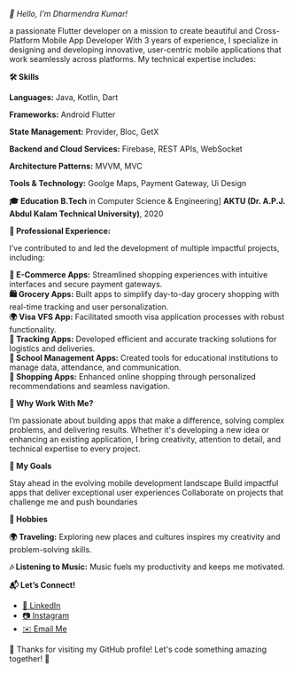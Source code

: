*👋 Hello, I'm Dharmendra Kumar!*

a passionate Flutter developer on a mission to create beautiful and Cross-Platform Mobile App Developer With 3 years of experience, I specialize in designing and developing innovative, user-centric mobile applications that work seamlessly across platforms. My technical expertise includes:

**🛠️ Skills**

**Languages:**  Java, Kotlin, Dart

**Frameworks:**  Android Flutter

**State Management:**  Provider, Bloc, GetX

**Backend and Cloud Services:**  Firebase, REST APIs, WebSocket

**Architecture Patterns:**  MVVM, MVC

**Tools & Technology:**  Goolge Maps, Payment Gateway, Ui Design


**🎓 Education**
**B.Tech** in Computer Science & Engineering]
**AKTU (Dr. A.P.J. Abdul Kalam Technical University)**, 2020

**💼 Professional Experience:**

I’ve contributed to and led the development of multiple impactful projects, including:

**🛒 E-Commerce Apps:**  Streamlined shopping experiences with intuitive interfaces and secure payment gateways.  
**🛍️ Grocery Apps:**  Built apps to simplify day-to-day grocery shopping with real-time tracking and user personalization.  
**🌍 Visa VFS App:**  Facilitated smooth visa application processes with robust functionality.  
**🚚 Tracking Apps:**  Developed efficient and accurate tracking solutions for logistics and deliveries.  
**🏫 School Management Apps:**  Created tools for educational institutions to manage data, attendance, and communication.  
**🛒 Shopping Apps:**  Enhanced online shopping through personalized recommendations and seamless navigation.


**🌟 Why Work With Me?**

I’m passionate about building apps that make a difference, solving complex problems, and delivering results. Whether it's developing a new idea or enhancing an existing application, I bring creativity, attention to detail, and technical expertise to every project.


**🎯 My Goals**

Stay ahead in the evolving mobile development landscape
Build impactful apps that deliver exceptional user experiences
Collaborate on projects that challenge me and push boundaries

**🎵 Hobbies**

**🌍 Traveling:** Exploring new places and cultures inspires my creativity and problem-solving skills.

**🎶 Listening to Music:** Music fuels my productivity and keeps me motivated.

**📬 Let’s Connect!**

- [💼 LinkedIn](https://www.linkedin.com/in/dharmendra-kumar-flutter-developer?utm_source=share&utm_campaign=share_via&utm_content=profile&utm_medium=android_app)
- [📷 Instagram](https://www.instagram.com/mr_dharmendr06/?igsh=cTk1bmtrZWZrMzg1)
- [✉️ Email Me](mailto:dharm.dk1999@gmail.com)


🙏 Thanks for visiting my GitHub profile! Let's code something amazing together! 🚀
